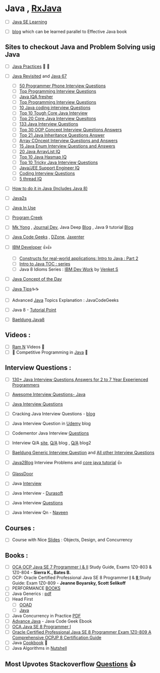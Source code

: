 # Java , [RxJava](https://github.com/adhikariaman01/BookmarkSiteList/tree/master/MyBookmarkedLink/Java/RxJava)
- [ ] [Java SE Learning](https://docs.oracle.com/javase/tutorial/tutorialLearningPaths.html)

- [ ] [blog](https://medium.com/@biratkirat/being-an-effective-java-developer-ab183f2b6c25) which can be learned parallel to Effective Java book

## Sites to checkout Java and Problem Solving usig Java
- [ ] [Java Practices](http://www.javapractices.com/home/HomeAction.do) :dart: :dart:
- [ ] [Java Revisited](http://javarevisited.blogspot.in/) and [Java 67](http://www.java67.com/)
  - [ ] [50 Programmer Phone Interview Questions](https://javarevisited.blogspot.com/2015/02/50-programmer-phone-interview-questions-answers.html)
  - [ ] [Top Programming Interview Questions](https://javarevisited.blogspot.com/2011/06/top-programming-interview-questions.html)
  - [ ] [Java IQA fresher](http://www.java67.com/2018/03/20-Java-Interview-Questions-Answers-freshers-1-2-3-YearsExperienced-Programmers.html)
  - [ ] [Top Programming Interview Questions](https://javarevisited.blogspot.com/2011/06/top-programming-interview-questions.html)
  - [ ] [10 Java coding interview Questions](http://www.java67.com/2012/08/10-java-coding-interview-questions-and.html)
  - [ ] [Top 10 Tough Core Java Interview](http://www.java67.com/2012/09/top-10-tough-core-java-interview-questions-answers.html)
  - [ ] [Top 20 Core Java Interview Quesitons](https://javarevisited.blogspot.com/2011/04/top-20-core-java-interview-questions.html)
  - [ ] [133 Java Interview Questions](https://javarevisited.blogspot.com/2015/10/133-java-interview-questions-answers-from-last-5-years.html)
  - [ ] [Top 30 OOP Concept Interview Questions Answers](http://www.java67.com/2015/12/top-30-oops-concept-interview-questions-answers-java.html)
  - [ ] [Top 21 Java Inheritance Questions Answer](http://www.java67.com/2016/03/top-21-java-inheritance-interview-Questions-Answer-Programming.html)
  - [ ] [Array COncept Interview Questions and Answers](http://www.java67.com/2015/07/array-concepts-interview-questions-answers-java.html)
  - [ ] [15 Java Enum Interview Questions and Answers](http://www.java67.com/2013/07/15-java-enum-interview-questions-amswers-for-experienced-programmers.html)
  - [ ] [20 Java ArrayList IQ](http://www.java67.com/2015/06/20-java-arraylist-interview-questions.html)
  - [ ] [Top 10 Java Hasmap IQ](http://www.java67.com/2017/08/top-10-java-hashmap-interview-questions.html)
  - [ ] [Top 10 Tricky Java Interview Questions](http://www.java67.com/2012/09/top-10-tricky-java-interview-questions-answers.html)
  - [ ] [Java/JEE Support Engineer IQ](http://www.java67.com/2017/06/39-essential-java-jee-support-engineer-interview-questions-answers.html)
  - [ ] [Coding Interview Questions](https://javarevisited.blogspot.com/search/label/Coding%20Interview%20Question?max-results=3)
  - [ ] [5 thread IQ](http://www.java67.com/2012/08/5-thread-interview-questions-answers-in.html)
- [ ] [How to do it in Java (Includes Java 8)](https://howtodoinjava.com/)
- [ ] [Java2s](http://www.java2s.com/)
- [ ] [Java In Use](http://www.javainuse.com/java)
- [ ] [Program Creek](https://www.programcreek.com/)
- [ ] [Mk Yong](http://www.mkyong.com/tutorials/java-8-tutorials/) , [Journal Dev](https://www.journaldev.com/java-tutorial-java-ee-tutorials?utm_source=website&utm_medium=menubar&utm_campaign=Top-Menu-Bar),  Java Deep [Blog](https://javax0.wordpress.com/) , Java 9 tutorial [Blog](http://www.logicbig.com/tutorials/core-java-tutorial/) 
- [ ] [Java Code Geeks](https://www.javacodegeeks.com/) , [DZone](https://dzone.com/), [Jaxenter](https://jaxenter.com/tag/java-2)
- [ ] [IBM Developer](https://www.ibm.com/developerworks/learn/java/) :+1::+1:
  - [ ] [Constructs for real-world applications: Intro to Java : Part 2](https://www.ibm.com/developerworks/java/tutorials/j-introtojava2/index.html)
  - [ ] [Intro to Java TOC : series](https://www.ibm.com/developerworks/learn/java/intro-to-java-course/)  
  - [ ]  Java 8 Idioms Series : [IBM Dev Work](https://www.ibm.com/developerworks/views/global/libraryview.jsp?site_id=1&contentarea_by=Java%20technology&sort_by=Date&sort_order=1&start=1&end=11&topic_by=-1&product_by=&type_by=All%20Types&show_abstract=false&search_by=Java%208%20idioms&industry_by=-1&series_title_by=) by [Venket S](http://blog.agiledeveloper.com/)

- [ ]  [Java Concept of the Day](http://javaconceptoftheday.com/jdk-installation/)
- [ ] [Java Tips](https://www.javatips.net/):coffee::coffee:


- [ ] Advanced [Java](https://www.javacodegeeks.com/2015/09/advanced-java.html) Topics Explanation : JavaCodeGeeks
- [ ] Java 8 - [Tutorial Point](https://www.tutorialspoint.com/java8/index.htm)
- [ ] [Baeldung Java8](http://www.baeldung.com/java8)

## Videos :
- [ ] [Ram N](https://ramj2ee.blogspot.in/2015/05/java-tutorial.html) Videos :movie_camera:
- [ ] :round_pushpin: Competitive Programming in [Java](https://www.youtube.com/playlist?list=PLMCXHnjXnTnsWU7jYp9XCKPW8ayl6D8fb) :round_pushpin:

## Interview Questions :
- [ ] [130+ Java Interview Questions Answers for 2 to 7 Year Experienced Programmers](https://javarevisited.blogspot.com/2015/10/133-java-interview-questions-answers-from-last-5-years.html)
- [ ] [Awesome Interview Questions-  Java](https://github.com/MaximAbramchuck/awesome-interview-questions#java)
- [ ] [Java Interview Questions](https://java-questions.com/)
- [ ] Cracking Java Interview Questions - [blog](http://crackingjavainterviews.blogspot.com/)
- [ ] Java Interview Question in [Udemy](https://blog.udemy.com/java-interview-questions/) blog
- [ ] Codementor Java Interview [Questions](https://www.codementor.io/blog/java-interview-sample-questions-answers-du107xs23)
- [ ] Interview Q/A [site](http://www.javainterview.in/p/core-java-interview-question-are.html), [Q/A](http://codepumpkin.com/category/interview-questions/core-java-interview-questions/) blog , [Q/A](https://gigster.com/java-interview-questions) blog2
- [ ] [Baeldung Generic Interview Question](http://www.baeldung.com/java-generics-interview-questions) and [All other Interview Questions](https://www.baeldung.com/?s=interview)
- [ ] [Java2Blog](https://java2blog.com/core-java-interview-questions-and-answers/) Interview Problems and [core java tutorial](https://java2blog.com/core-java-tutorial-for-beginners-experienced/) :+1:
- [ ] [GlassDoor](https://www.glassdoor.com/Interview/java-interview-questions-SRCH_KT0,4_SDMC.htm)
- [ ] Java [Interview](https://www.youtube.com/playlist?list=PLfi5oI2EMygPcKLx8d_8Jll9eauAhPj2B)
- [ ] Java Interview - [Durasoft](https://www.youtube.com/playlist?list=PLd3UqWTnYXOkc_1jk0BC4JPiBypt_eT-K)
- [ ] Java Interview [Questions](https://www.youtube.com/playlist?list=PLF9tovyahfL020hGgLIsRMZY4bfSLCFUa)
- [ ] Java Interview Qn - [Naveen](https://www.youtube.com/playlist?list=PLFGoYjJG_fqr84PKCp88iPkQDWJSfzaqz)



## Courses :
- [ ] Course with Nice [Slides](http://www.cs.cmu.edu/~charlie/courses/15-214/2017-fall/index.html) : Objects, Design, and Concurrency

## Books : 
- [ ] [OCA OCP Java SE 7 Programmer I & II](https://doc.lagout.org/programmation/Java/OCA_OCP%20Java%20SE%207%20Programmer%20I%20%26%20II%20Study%20Guide%20%28Exams%201Z0-803%20%26%201Z0-804%29%20%5BSierra%20%26%20Bates%202014-10-24%5D.pdf) Study Guide, Exams 1Z0-803 & 1Z0-804 - **Sierra K., Bates B.**
- [ ] OCP: Oracle Certified Professional Java SE 8 Programmer [**I**](https://bittlife.com/books/Jeanne%20Boyarsky,%20Scott%20Selikoff%20-%20Study%20Guide.pdf) & [**II** ](http://files.hii-tech.com/book/SCJP/OCP%20Oracle%20Certified%20Professional%20Java%20SE%208%20Programmer%20II%20Study%20Guide%20Exam%201Z0-809.pdf) Study Guide: Exam 1Z0-809 -  **Jeanne Boyarsky, Scott Selikoff**
- [ ] PERFORMANCE [BOOKS](https://github.com/adhikariaman01/BookmarkSiteList/tree/master/MyBookmarkedLink/Java/Performance)
- [ ] Java Generics : [pdf](https://pdfs.semanticscholar.org/2d4a/a0f63c26dee36310c6c1ce3fe1fe4b4551e9.pdf)
- [ ] Head First 
  - [ ] [OOAD](https://github.com/MarkPThomas/HeadFirst-OOAD/blob/master/Head%20First%20Object-Oriented%20Analysis%20and%20Design.pdf)
  - [ ] [Java](http://dslab.us/wp-content/uploads/book/pdf/java/HeadFisrt_JAVA.pdf)
- [ ] Java Concurrency in Practice [PDF](http://www.periodicooficial.oaxaca.gob.mx/files/2011/05/EXT02-2011-05-19.pdf)
- [ ] [Advance Java](http://enos.itcollege.ee/~jpoial/allalaadimised/reading/Advanced-java.pdf) - Java Code Geek Ebook
- [ ] [OCA Java SE 8  Programmer I](http://aad.tpu.ru/1955/Java%20books/OCA%20Java%20SE%208%20Programmer%20I%20Certification%20Guide.pdf)
- [ ] [Oracle Certified Professional Java SE 8 Programmer Exam 1Z0-809 A Comprehensive OCPJP 8 Certification Guide](http://pdf.th7.cn/down/files/1603/Oracle%20Certified%20Professional%20Java%20SE%208%20Programmer%20Exam%201Z0-809.pdf)
- [ ] Java [Cookbook](http://pdf.th7.cn/down/files/1411/Java%20Cookbook,%203rd%20Edition.pdf) :hamburger:
- [ ] Java Algorithms in [Nutshell](https://doc.lagout.org/science/0_Computer%20Science/2_Algorithms/Algorithms%20in%20a%20Nutshell_%20A%20Desktop%20Quick%20Reference%20%282nd%20ed.%29%20%5BHeineman%2C%20Pollice%20%26%20Selkow%202015-11-25%5D%20%28preview%29.pdf)
## Most Upvotes Stackoverflow [Questions](https://stackoverflow.com/questions/tagged/java?sort=votes) :+1:
